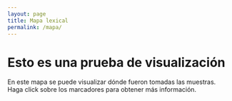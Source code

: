 ```yaml
---
layout: page
title: Mapa lexical
permalink: /mapa/
---
```


# Esto es una prueba de visualización

En este mapa se puede visualizar dónde fueron tomadas las muestras. Haga click sobre los marcadores para obtener más información. 

<br>


<div id="map" class="map leaflet-container" style="height: 500px; position:relative;"></div>

<script>
// create the map object and set the cooridnates of the initial view:
var map = L.map('map').setView([-30.5811123, -58.4287612], 5);

  L.tileLayer('https://api.mapbox.com/styles/v1/{id}/tiles/{z}/{x}/{y}?access_token={accessToken}', {
      attribution: 'Map data &copy; <a href="http://openstreetmap.org">OpenStreetMap</a>, <a href="http://creativecommons.org/licenses/by-sa/2.0/">CC-BY-SA</a>, Imagery © <a href="http://mapbox.com">Mapbox</a>',
      maxZoom: 18,
      tileSize: 512,
      zoomOffset: -1,
      id: 'mapbox/streets-v11',
      accessToken: 'pk.eyJ1IjoiaGRjYWljeXQiLCJhIjoiY2s5MDc0NGQ3MjBudTNtbWh1NzFmM2VjZyJ9.MuGwJ2d1CmhzIg4M-TQJWA'
  }).addTo(map);

var marker = L.marker([-30.99, -51.49]).addTo(map);
marker.bindPopup("<b>jlaʼ</b><br>Campaña 2009.");

var marker = L.marker([-25.28, -57.66]).addTo(map);
marker.bindPopup("<b>inɬaʔa</b><br>Campaña 2011.");

var marker = L.marker([-25.22, -57.56]).addTo(map);
marker.bindPopup("<b>inʼxlapa</b><br>Campaña 2011.");

var marker = L.marker([-34.07, -55.69]).addTo(map);
marker.bindPopup("<b>in’xa?a</b><br>Campaña 2010.");

var marker = L.marker([-27.79, -64.27]).addTo(map);
marker.bindPopup("<b>ʼxlokje</b><br>Campaña 2011.");

var marker = L.marker([-22.80, -43.16]).addTo(map);
marker.bindPopup("<b>ɬaʔa</b><br>Campaña 2017.");

</script>
